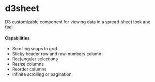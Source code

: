# d3sheet
D3 customizable component for viewing data in a spread-sheet look and feel


#### Capabilities
* Scrolling snaps to grid
* Sticky header row and row-numbers column
* Rectangular selections
* Resize columns
* Reorder columns
* Infinite scrolling or pagination
